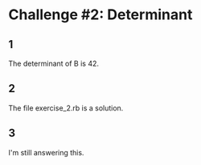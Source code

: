 # Challenge #2: Determinant

## 1

The determinant of B is 42.

## 2

The file exercise_2.rb is a solution.

## 3

I'm still answering this.